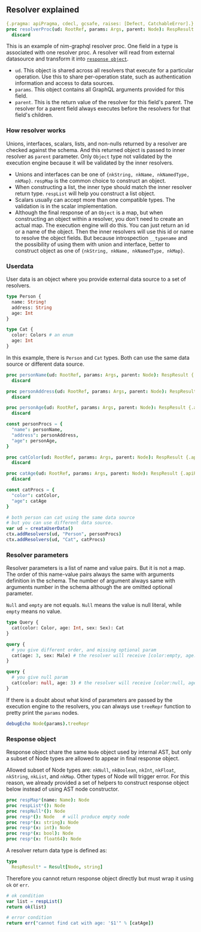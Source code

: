 ## Resolver explained

```Nim
{.pragma: apiPragma, cdecl, gcsafe, raises: [Defect, CatchableError].}
proc resolverProc(ud: RootRef, params: Args, parent: Node): RespResult {.apiPragma.} =
  discard
```

This is an example of nim-graphql resolver proc. One field in a type is associated with one resolver proc.
A resolver will read from external datasource and transform it into [`response object`](#response-object).

- `ud`. This object is shared across all resolvers that execute for a particular operation.
  Use this to share per-operation state, such as authentication information and access to data sources.
- `params`. This object contains all GraphQL arguments provided for this field.
- `parent`. This is the return value of the resolver for this field's parent.
  The resolver for a parent field always executes before the resolvers for that field's children.

### How resolver works

Unions, interfaces, scalars, lists, and non-nulls returned by a resolver are checked against the schema.
And this returned object is passed to inner resolver as `parent` parameter.
Only `Object` type not validated by the execution engine because it will be validated by the inner resolvers.

- Unions and interfaces can be one of `{nkString, nkName, nkNamedType, nkMap}`.
  `respMap` is the common choice to construct an object.
- When constructing a list, the inner type should match the inner resolver return type.
  `respList` will help you construct a list object.
- Scalars usually can accept more than one compatible types. The validation is in the scalar implementation.
- Although the final response of an `Object` is a map, but when constructing an object within a resolver,
  you don't need to create an actual map. The execution engine will do this.
  You can just return an id or a name of the object. Then the inner resolvers will use this id or name to resolve the object fields.
  But because introspection `__typename` and the possibility of using them with union and interface,
  better to construct object as one of `{nkString, nkName, nkNamedType, nkMap}`.


### Userdata

User data is an object where you provide external data source to a set of resolvers.

```graphql
type Person {
  name: String!
  address: String
  age: Int
}

type Cat {
  color: Colors # an enum
  age: Int
}
```

In this example, there is `Person` and `Cat` types. Both can use the same data source or different data source.

```Nim
proc personName(ud: RootRef, params: Args, parent: Node): RespResult {.apiPragma.} =
  discard

proc personAddress(ud: RootRef, params: Args, parent: Node): RespResult {.apiPragma.} =
  discard

proc personAge(ud: RootRef, params: Args, parent: Node): RespResult {.apiPragma.} =
  discard

const personProcs = {
  "name": personName,
  "address": personAddress,
  "age": personAge,
}

proc catColor(ud: RootRef, params: Args, parent: Node): RespResult {.apiPragma.} =
  discard

proc catAge(ud: RootRef, params: Args, parent: Node): RespResult {.apiPragma.} =
  discard

const catProcs = {
  "color": catColor,
  "age": catAge
}

# both person can cat using the same data source
# but you can use different data source.
var ud = creataUserData()
ctx.addResolvers(ud, "Person", personProcs)
ctx.addResolvers(ud, "Cat", catProcs)
```

### Resolver parameters

Resolver parameters is a list of name and value pairs. But it is not a map.
The order of this name-value pairs always the same with arguments definition in the schema.
The number of argument always same with arguments number in the schema although the are omitted optional parameter.

`Null` and `empty` are not equals. `Null` means the value is null literal, while `empty` means no value.

```graphql
type Query {
  cat(color: Color, age: Int, sex: Sex): Cat
}

query {
  # you give different order, and missing optional param
  cat(age: 3, sex: Male) # the resolver will receive [color:empty, age:3, sex:Male]
}

query {
  # you give null param
  cat(color: null, age: 3) # the resolver will receive [color:null, age:3, sex:empty]
}
```

If there is a doubt about what kind of parameters are passed by the execution engine to the resolvers,
you can always use `treeRepr` function to pretty print the `params` nodes.

```Nim
debugEcho Node(params).treeRepr
```

### Response object

Response object share the same `Node` object used by internal AST,
but only a subset of Node types are allowed to appear in final response object.

Allowed subset of Node types are: `nkNull`, `nkBoolean`, `nkInt`, `nkFloat`, `nkString`, `nkList`, and `nkMap`.
Other types of Node will trigger error. For this reason, we already provided a set of helpers to construct
response object below instead of using AST node constructor.

```Nim
proc respMap*(name: Name): Node
proc respList*(): Node
proc respNull*(): Node
proc resp*(): Node   # will produce empty node
proc resp*(x: string): Node
proc resp*(x: int): Node
proc resp*(x: bool): Node
proc resp*(x: float64): Node
```

A resolver return data type is defined as:

```Nim
type
  RespResult* = Result[Node, string]
```

Therefore you cannot return response object directly but must wrap it using `ok` or `err`.

```Nim
# ok condition
var list = respList()
return ok(list)

# error condition
return err("cannot find cat with age: '$1'" % [catAge])
```
